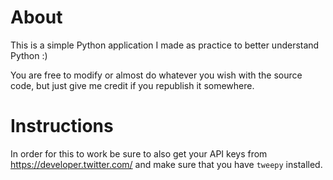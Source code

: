 # About

This is a simple Python application I made as practice to better understand Python :)

You are free to modify or almost do whatever you wish with the source code, but just give me credit if you republish it somewhere.

# Instructions

In order for this to work be sure to also get your API keys from https://developer.twitter.com/ and make sure that you have `tweepy` installed.
